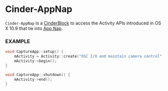 # Cinder-AppNap
`Cinder-AppNap` is a [CinderBlock](http://libcinder.org/) to access the Activity APIs introduced in OS X 10.9 that tie into [App Nap](http://www.apple.com/osx/advanced-technologies/).

### EXAMPLE
```C++
void CaptureApp::setup() {
    mActivity = Activity::create("OSC I/O and maintain camera control");
    mActivity->begin();
}

void CaptureApp::shutdown() {
    mActivity->end();
}
